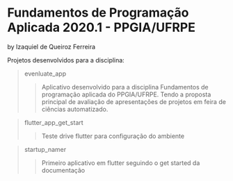 # Fundamentos de Programação Aplicada 2020.1 - PPGIA/UFRPE

by Izaquiel de Queiroz Ferreira

Projetos desenvolvidos para a disciplina:

>evenluate_app
>>Aplicativo desenvolvido para a disciplina Fundamentos de programação aplicada do PPGIA/UFRPE. Tendo a proposta principal de avaliação de apresentações de projetos em feira de ciências automatizado.

>flutter_app_get_start
>>Teste drive flutter para configuração do ambiente

>startup_namer
>>Primeiro aplicativo em flutter seguindo o get started da documentação 
